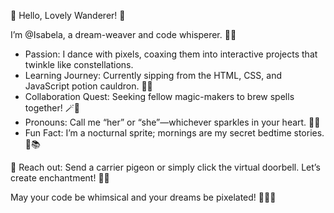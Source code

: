 🌟 Hello, Lovely Wanderer! 🌟

I’m @Isabela, a dream-weaver and code whisperer. 🌙✨

- Passion: I dance with pixels, coaxing them into interactive projects that twinkle like constellations.
- Learning Journey: Currently sipping from the HTML, CSS, and JavaScript potion cauldron. 🧪🌿
- Collaboration Quest: Seeking fellow magic-makers to brew spells together! 🪄🌟
- Pronouns: Call me “her” or “she”—whichever sparkles in your heart. 💖🫦
- Fun Fact: I’m a nocturnal sprite; mornings are my secret bedtime stories. 🌄📚


💌 Reach out: Send a carrier pigeon or simply click the virtual doorbell. Let’s create enchantment! 🚪🔮

May your code be whimsical and your dreams be pixelated! 🌈🎨✨


<!---
Isabelavya/Isabelavya is a ✨ special ✨ repository because its `README.md` (this file) appears on your GitHub profile.
You can click the Preview link to take a look at your changes.
--->
